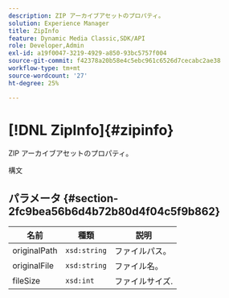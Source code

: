 ```yaml
---
description: ZIP アーカイブアセットのプロパティ。
solution: Experience Manager
title: ZipInfo
feature: Dynamic Media Classic,SDK/API
role: Developer,Admin
exl-id: a19f0047-3219-4929-a850-93bc5757f004
source-git-commit: f42378a20b58e4c5ebc961c6526d7cecabc2ae38
workflow-type: tm+mt
source-wordcount: '27'
ht-degree: 25%

---
```


# [!DNL ZipInfo]{#zipinfo}

ZIP アーカイブアセットのプロパティ。

構文

## パラメータ {#section-2fc9bea56b6d4b72b80d4f04c5f9b862}

| 名前 | 種類 | 説明 |
|---|---|---|
| originalPath | `xsd:string` | ファイルパス。 |
| originalFile | `xsd:string` | ファイル名。 |
| fileSize | `xsd:int` | ファイルサイズ. |

